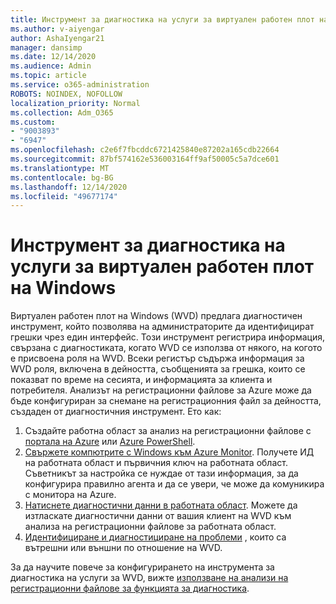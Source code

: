 ```yaml
---
title: Инструмент за диагностика на услуги за виртуален работен плот на Windows
ms.author: v-aiyengar
author: AshaIyengar21
manager: dansimp
ms.date: 12/14/2020
ms.audience: Admin
ms.topic: article
ms.service: o365-administration
ROBOTS: NOINDEX, NOFOLLOW
localization_priority: Normal
ms.collection: Adm_O365
ms.custom:
- "9003893"
- "6947"
ms.openlocfilehash: c2e6f7fbcddc6721425840e87202a165cdb22664
ms.sourcegitcommit: 87bf574162e536003164ff9af50005c5a7dce601
ms.translationtype: MT
ms.contentlocale: bg-BG
ms.lasthandoff: 12/14/2020
ms.locfileid: "49677174"
---
```

# <a name="service-diagnostics-tool-for-windows-virtual-desktop"></a>Инструмент за диагностика на услуги за виртуален работен плот на Windows

Виртуален работен плот на Windows (WVD) предлага диагностичен инструмент, който позволява на администраторите да идентифицират грешки чрез един интерфейс. Този инструмент регистрира информация, свързана с диагностиката, когато WVD се използва от някого, на когото е присвоена роля на WVD. Всеки регистър съдържа информация за WVD роля, включена в дейността, съобщенията за грешка, които се показват по време на сесията, и информацията за клиента и потребителя. Анализът на регистрационни файлове за Azure може да бъде конфигуриран за снемане на регистрационния файл за дейността, създаден от диагностичния инструмент. Ето как:

1. Създайте работна област за анализ на регистрационни файлове с [портала на Azure](https://go.microsoft.com/fwlink/?linkid=2129500) или [Azure PowerShell](https://go.microsoft.com/fwlink/?linkid=2129501).
1. [Свържете компютрите с Windows към Azure Monitor](https://go.microsoft.com/fwlink/?linkid=2129913). Получете ИД на работната област и първичния ключ на работната област. Съветникът за настройка се нуждае от тази информация, за да конфигурира правилно агента и да се увери, че може да комуникира с монитора на Azure.
1. [Натиснете диагностични данни в работната област](https://go.microsoft.com/fwlink/?linkid=2128284). Можете да изтласкате диагностични данни от вашия клиент на WVD към анализа на регистрационни файлове за работната област.
1. [Идентифициране и диагностициране на проблеми](https://go.microsoft.com/fwlink/?linkid=2128338) , които са вътрешни или външни по отношение на WVD.

За да научите повече за конфигурирането на инструмента за диагностика на услуги за WVD, вижте [използване на анализи на регистрационни файлове за функцията за диагностика](https://go.microsoft.com/fwlink/?linkid=2128084).
